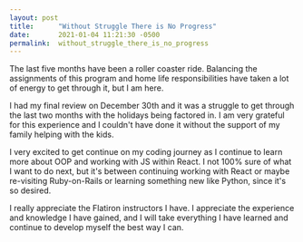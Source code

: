 ```yaml
---
layout: post
title:      "Without Struggle There is No Progress"
date:       2021-01-04 11:21:30 -0500
permalink:  without_struggle_there_is_no_progress
---
```



The last five months have been a roller coaster ride. Balancing the assignments of this program and home life responsibilities have taken a lot of energy to get through it, but I am here. 

I had my final review on December 30th and it was a struggle to get through the last two months with the holidays being factored in. I am very grateful for this experience and I couldn't have done it without the support of my family helping with the kids. 

I very excited to get continue on my coding journey as I continue to learn more about OOP and working with JS within React. I not 100% sure of what I want to do next, but it's between continuing working with React or maybe re-visiting Ruby-on-Rails or learning something new like Python, since it's so desired. 

I really appreciate the Flatiron instructors I have. I appreciate the experience and knowledge I have gained, and I will take everything I have learned and continue to develop myself the best way I can. 


